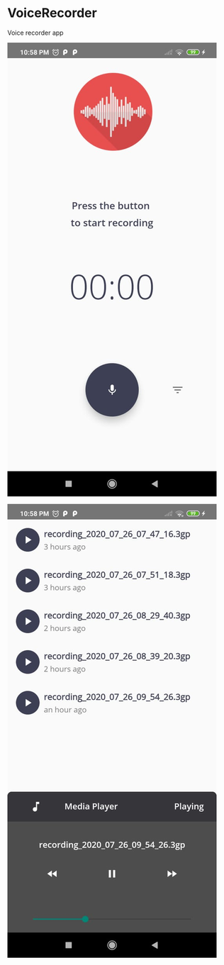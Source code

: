 
# VoiceRecorder
Voice recorder app

![Image of Yaktocat](https://github.com/richardop1/VoiceRecorder/blob/master/Screenshots/Screenshot.jpeg)

![Image of Yaktocat](https://github.com/richardop1/VoiceRecorder/blob/master/Screenshots/Screenshot2.jpeg)
